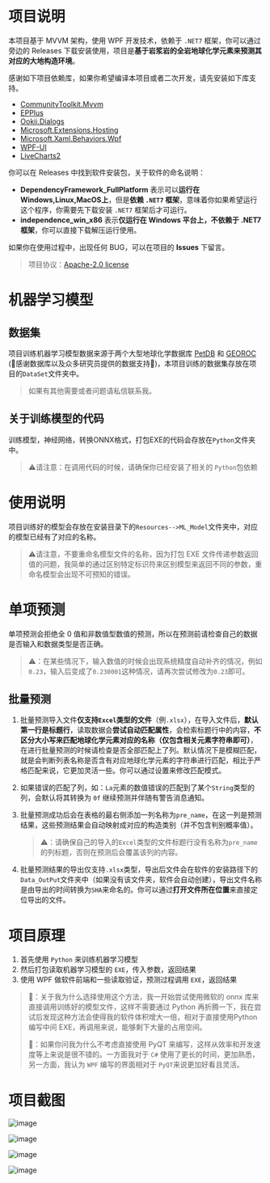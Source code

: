 # 项目说明

本项目基于 MVVM 架构，使用 WPF 开发技术，依赖于 `.NET7` 框架，你可以通过旁边的 Releases 下载安装使用，项目是**基于岩浆岩的全岩地球化学元素来预测其对应的大地构造环境**。

感谢如下项目依赖库，如果你希望编译本项目或者二次开发，请先安装如下库支持。

* [CommunityToolkit.Mvvm](https://www.nuget.org/packages/CommunityToolkit.Mvvm)
* [EPPlus](https://www.epplussoftware.com/)
* [Ookii.Dialogs](https://www.ookii.org/software/dialogs/)
* [Microsoft.Extensions.Hosting](https://www.nuget.org/packages/Microsoft.Extensions.Hosting/)
* [Microsoft.Xaml.Behaviors.Wpf](https://www.nuget.org/packages/Microsoft.Xaml.Behaviors.Wpf)
* [WPF-UI](https://wpfui.lepo.co/index.html)
* [LiveCharts2](https://github.com/beto-rodriguez/LiveCharts2)

你可以在 Releases 中找到软件安装包，关于软件的命名说明：

* **DependencyFramework_FullPlatform** 表示可以**运行在 Windows,Linux,MacOS上**，但是**依赖 `.NET7` 框架**，意味着你如果希望运行这个程序，你需要先下载安装 `.NET7` 框架后才可运行。
* **independence_win_x86** 表示**仅运行在 Windows 平台上，不依赖于 .NET7 框架**，你可以直接下载解压运行使用。

如果你在使用过程中，出现任何 BUG，可以在项目的 **Issues** 下留言。

> 项目协议：[Apache-2.0 license](https://github.com/MaxwellLei/GeoTectAI/tree/v1.0.0.0#)

# 机器学习模型

## 数据集

项目训练机器学习模型数据来源于两个大型地球化学数据库 [PetDB](http://www.earthchem.org/petdb) 和 [GEOROC](http://georoc.mpch-mainz.gwdg.de/georoc/) (🌹感谢数据库以及众多研究员提供的数据支持🌹)，本项目训练的数据集存放在项目的`DataSet`文件夹中。

> 如果有其他需要或者问题请私信联系我。

## 关于训练模型的代码

训练模型，神经网络，转换ONNX格式，打包EXE的代码会存放在`Python`文件夹中。

> ⚠️请注意：在调用代码的时候，请确保你已经安装了相关的 `Python`包依赖

# 使用说明

项目训练好的模型会存放在安装目录下的`Resources-->ML_Model`文件夹中，对应的模型已经有了对应的名称。

> ⚠️请注意，不要重命名模型文件的名称，因为打包 EXE 文件传递参数返回值的问题，我简单的通过区别特定标识符来区别模型来返回不同的参数，重命名模型会出现不可预知的错误。

# 单项预测

单项预测会拒绝全 0 值和非数值型数值的预测，所以在预测前请检查自己的数据是否输入和数据类型是否正确。

> ⚠️：在某些情况下，输入数值的时候会出现系统精度自动补齐的情况，例如`0.23`，输入后变成了`0.230001`这种情况，请再次尝试修改为`0.23`即可。

## 批量预测

1. 批量预测导入文件**仅支持`Excel`类型的文件**（例`.xlsx`），在导入文件后，**默认第一行是标题行**，读取数据会**尝试自动匹配属性**，会检索标题行中的内容，**不区分大小写来匹配地球化学元素对应的名称（仅包含相关元素字符串即可）**，在进行批量预测的时候请检查是否全部匹配上了列。默认情况下是模糊匹配，就是会判断列表名称是否含有对应地球化学元素的字符串进行匹配，相比于严格匹配来说，它更加灵活一些。你可以通过设置来修改匹配模式。

2. 如果错误的匹配了列，如：`La`元素的数值错误的匹配到了某个`String`类型的列，会默认将其转换为 `0f` 继续预测并伴随有警告消息通知。

3. 批量预测成功后会在表格的最右侧添加一列名称为`pre_name`，在这一列是预测结果，这些预测结果会自动映射成对应的构造类别（并不包含判别概率值）。

   > ⚠️：请确保自己的导入的`Excel`类型的文件标题行没有名称为`pre_name`的列标题，否则在预测后会覆盖该列的内容。

4. 批量预测结果的导出仅支持`.xlsx`类型，导出后文件会在软件的安装路径下的`Data_OutPut`文件夹中（如果没有该文件夹，软件会自动创建），导出文件名称是由导出的时间转换为`SHA`来命名的。你可以通过**打开文件所在位置**来直接定位导出的文件。

# 项目原理

1. 首先使用 `Python` 来训练机器学习模型
2. 然后打包读取机器学习模型的 `EXE`，传入参数，返回结果
3. 使用 WPF 做软件前端和一些读取验证，预测过程调用 `EXE`，返回结果

> 🤔：关于我为什么选择使用这个方法，我一开始尝试使用微软的 onnx 库来直接调用训练好的模型文件，这样不需要通过 Python 再折腾一下，我在尝试后发现这种方法会使得我的软件体积增大一倍，相对于直接使用Python编写中间 EXE，再调用来说，能够剩下大量的占用空间。
>
> 🧐：如果你问我为什么不考虑直接使用 PyQT 来编写，这样从效率和开发速度等上来说是很不错的。一方面我对于 `C#` 使用了更长的时间，更加熟悉，另一方面，我认为 `WPF` 编写的界面相对于 `PyQT`来说更加好看且灵活。

# 项目截图

![image](https://github.com/MaxwellLei/GeoTectAI/assets/57181782/26ec2b65-765a-42c1-883a-d7cc79955460)

![image](https://github.com/MaxwellLei/GeoTectAI/assets/57181782/27b6a083-63a2-4f85-8534-3d17fc2c08f2)

![image](https://github.com/MaxwellLei/GeoTectAI/assets/57181782/68d9508f-c6a1-4047-89aa-7761a75c2908)

![image](https://github.com/MaxwellLei/GeoTectAI/assets/57181782/116d1065-a64c-448b-a495-5246da3ecea1)

